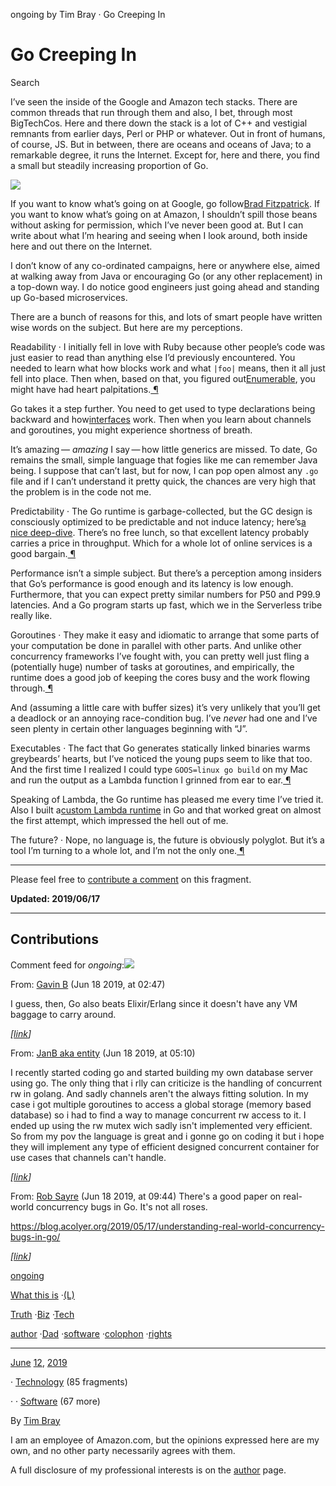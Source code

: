 ongoing by Tim Bray · Go Creeping In

# Go Creeping In

Search

I’ve seen the inside of the Google and Amazon tech stacks. There are common threads that run through them and also, I bet, through most BigTechCos. Here and there down the stack is a lot of C++ and vestigial remnants from earlier days, Perl or PHP or whatever. Out in front of humans, of course, JS. But in between, there are oceans and oceans of Java; to a remarkable degree, it runs the Internet. Except for, here and there, you find a small but steadily increasing proportion of Go.

![](../_resources/1cd3c4cb4c64ff98484716dbd15e53ce.png)

If you want to know what’s going on at Google, go follow[Brad Fitzpatrick](https://en.wikipedia.org/wiki/Brad_Fitzpatrick). If you want to know what’s going on at Amazon, I shouldn’t spill those beans without asking for permission, which I’ve never been good at. But I can write about what I’m hearing and seeing when I look around, both inside here and out there on the Internet.

I don’t know of any co-ordinated campaigns, here or anywhere else, aimed at walking away from Java or encouraging Go (or any other replacement) in a top-down way. I do notice good engineers just going ahead and standing up Go-based microservices.

There are a bunch of reasons for this, and lots of smart people have written wise words on the subject. But here are my perceptions.

Readability · I initially fell in love with Ruby because other people’s code was just easier to read than anything else I’d previously encountered. You needed to learn what how blocks work and what `|foo|` means, then it all just fell into place. Then when, based on that, you figured out[Enumerable](https://ruby-doc.org/core-2.6.3/Enumerable.html), you might have had heart palpitations.[ ¶](https://www.tbray.org/ongoing/When/201x/2019/06/12/Go-Creeping-In#p-1)

Go takes it a step further. You need to get used to type declarations being backward and how[interfaces](https://tour.golang.org/methods/9) work. Then when you learn about channels and goroutines, you might experience shortness of breath.

It’s amazing —  *amazing* I say — how little generics are missed. To date, Go remains the small, simple language that fogies like me can remember Java being. I suppose that can’t last, but for now, I can pop open almost any `.go` file and if I can’t understand it pretty quick, the chances are very high that the problem is in the code not me.

Predictability · The Go runtime is garbage-collected, but the GC design is consciously optimized to be predictable and not induce latency; here’s[a nice deep-dive](https://blog.golang.org/ismmkeynote). There’s no free lunch, so that excellent latency probably carries a price in throughput. Which for a whole lot of online services is a good bargain.[ ¶](https://www.tbray.org/ongoing/When/201x/2019/06/12/Go-Creeping-In#p-4)

Performance isn’t a simple subject. But there’s a perception among insiders that Go’s performance is good enough and its latency is low enough. Furthermore, that you can expect pretty similar numbers for P50 and P99.9 latencies. And a Go program starts up fast, which we in the Serverless tribe really like.

Goroutines · They make it easy and idiomatic to arrange that some parts of your computation be done in parallel with other parts. And unlike other concurrency frameworks I’ve fought with, you can pretty well just fling a (potentially huge) number of tasks at goroutines, and empirically, the runtime does a good job of keeping the cores busy and the work flowing through.[ ¶](https://www.tbray.org/ongoing/When/201x/2019/06/12/Go-Creeping-In#p-2)

And (assuming a little care with buffer sizes) it’s very unlikely that you’ll get a deadlock or an annoying race-condition bug. I’ve *never* had one and I’ve seen plenty in certain other languages beginning with “J”.

Executables · The fact that Go generates statically linked binaries warms greybeards’ hearts, but I’ve noticed the young pups seem to like that too. And the first time I realized I could type `GOOS=linux go build` on my Mac and run the output as a Lambda function I grinned from ear to ear.[ ¶](https://www.tbray.org/ongoing/When/201x/2019/06/12/Go-Creeping-In#p-3)

Speaking of Lambda, the Go runtime has pleased me every time I’ve tried it. Also I built a[custom Lambda runtime](https://docs.aws.amazon.com/lambda/latest/dg/runtimes-custom.html) in Go and that worked great on almost the first attempt, which impressed the hell out of me.

The future? · Nope, no language is, the future is obviously polyglot. But it’s a tool I’m turning to a whole lot, and I’m not the only one.[ ¶](https://www.tbray.org/ongoing/When/201x/2019/06/12/Go-Creeping-In#p-5)

* * *

Please feel free to [contribute a comment](https://www.tbray.org/atompub/comment?frag=/ongoing/When/201x/2019/06/12/Go-Creeping-In&title=%20Tim%20Bray%20%C2%B7%20Go%20Creeping%20In) on this fragment.

**Updated: 2019/06/17**

* * *

## Contributions

Comment feed for *ongoing*:[![](../_resources/8e32700809f0dfb1a1f5b2dae473ec03.png)](https://www.tbray.org/ongoing/comments.atom)

From: [Gavin B](https://www.tbray.org/ongoing/When/201x/2019/06/12/Go-Creeping-Inhttp:) (Jun 18 2019, at 02:47)

I guess, then, Go also beats Elixir/Erlang since it doesn't have any VM baggage to carry around.

*[[link](https://www.tbray.org/ongoing/When/201x/2019/06/12/Go-Creeping-In#c1560851243.898338)]*

From: [JanB aka entity](https://www.tbray.org/ongoing/When/201x/2019/06/12/Go-Creeping-Inhttp:) (Jun 18 2019, at 05:10)

I recently started coding go and started building my own database server using go. The only thing that i rlly can criticize is the handling of concurrent rw in golang. And sadly channels aren't the always fitting solution. In my case i got multiple goroutines to access a global storage (memory based database) so i had to find a way to manage concurrent rw access to it. I ended up using the rw mutex wich sadly isn't implemented very efficient. So from my pov the language is great and i gonne go on coding it but i hope they will implement any type of efficient designed concurrent container for use cases that channels can't handle.

*[[link](https://www.tbray.org/ongoing/When/201x/2019/06/12/Go-Creeping-In#c1560859857.703560)]*

From: [Rob Sayre](http://https//sayrer.com) (Jun 18 2019, at 09:44)
There's a good paper on real-world concurrency bugs in Go. It's not all roses.

https://blog.acolyer.org/2019/05/17/understanding-real-world-concurrency-bugs-in-go/

*[[link](https://www.tbray.org/ongoing/When/201x/2019/06/12/Go-Creeping-In#c1560876242.473081)]*

[ongoing](https://www.tbray.org/ongoing/)

[What this is](https://www.tbray.org/ongoing/WhatItIs) ·[(L)](https://www.tbray.org/ongoing/ongoing.atom)

[Truth](https://www.tbray.org/ongoing/Truth) ·[Biz](https://www.tbray.org/ongoing/Biz) ·[Tech](https://www.tbray.org/ongoing/Tech)

[author](https://www.tbray.org/ongoing/misc/Tim) ·[Dad](http://www.textuality.com/BillBray/) ·[software](https://www.tbray.org/ongoing/misc/Software) ·[colophon](https://www.tbray.org/ongoing/misc/Colophon) ·[rights](https://www.tbray.org/ongoing/misc/Copyright)

* * *

[June](https://www.tbray.org/ongoing/When/201x/2019/06/)  [12](https://www.tbray.org/ongoing/When/201x/2019/06/12/), [2019](https://www.tbray.org/ongoing/When/201x/2019/)

· [Technology](https://www.tbray.org/ongoing/What/Technology) (85 fragments)

· · [Software](https://www.tbray.org/ongoing/What/Technology/Software) (67 more)

By [Tim Bray](https://www.tbray.org/ongoing/misc/Tim)

I am an employee of Amazon.com, but the opinions expressed here are my own, and no other party necessarily agrees with them.

A full disclosure of my professional interests is on the [author](https://www.tbray.org/ongoing/misc/Tim) page.